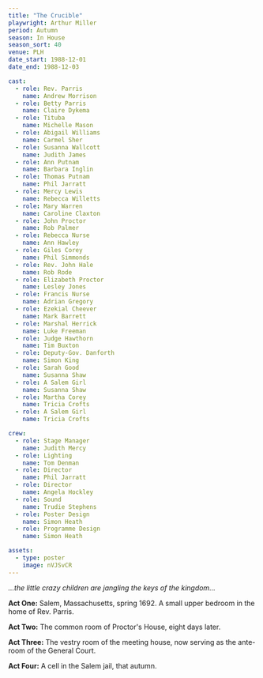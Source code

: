 ```yaml
---
title: "The Crucible"
playwright: Arthur Miller
period: Autumn
season: In House
season_sort: 40
venue: PLH
date_start: 1988-12-01
date_end: 1988-12-03

cast:
  - role: Rev. Parris
    name: Andrew Morrison
  - role: Betty Parris
    name: Claire Dykema
  - role: Tituba
    name: Michelle Mason
  - role: Abigail Williams
    name: Carmel Sher
  - role: Susanna Wallcott
    name: Judith James
  - role: Ann Putnam
    name: Barbara Inglin
  - role: Thomas Putnam
    name: Phil Jarratt
  - role: Mercy Lewis
    name: Rebecca Willetts
  - role: Mary Warren
    name: Caroline Claxton
  - role: John Proctor
    name: Rob Palmer
  - role: Rebecca Nurse
    name: Ann Hawley
  - role: Giles Corey
    name: Phil Simmonds
  - role: Rev. John Hale
    name: Rob Rode
  - role: Elizabeth Proctor
    name: Lesley Jones
  - role: Francis Nurse
    name: Adrian Gregory
  - role: Ezekial Cheever
    name: Mark Barrett
  - role: Marshal Herrick
    name: Luke Freeman
  - role: Judge Hawthorn
    name: Tim Buxton
  - role: Deputy-Gov. Danforth
    name: Simon King
  - role: Sarah Good
    name: Susanna Shaw
  - role: A Salem Girl
    name: Susanna Shaw
  - role: Martha Corey
    name: Tricia Crofts
  - role: A Salem Girl
    name: Tricia Crofts

crew:
  - role: Stage Manager
    name: Judith Mercy
  - role: Lighting
    name: Tom Denman
  - role: Director
    name: Phil Jarratt
  - role: Director
    name: Angela Hockley
  - role: Sound
    name: Trudie Stephens
  - role: Poster Design
    name: Simon Heath
  - role: Programme Design
    name: Simon Heath

assets:
  - type: poster
    image: nVJSvCR
---
```


_…the little crazy children are jangling the keys of the kingdom…_

**Act One:** Salem, Massachusetts, spring 1692. A small upper bedroom in the home of Rev. Parris.

**Act Two:** The common room of Proctor's House, eight days later.

**Act Three:** The vestry room of the meeting house, now serving as the ante-room of the General Court.

**Act Four:** A cell in the Salem jail, that autumn.
